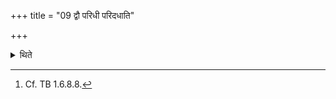 +++
title = "09 द्वौ परिधी परिदधाति"

+++

<details><summary>थिते</summary>

9. He lays down two enclosing sticks.[^1]  

[^1]: Cf. TB 1.6.8.8.
</details>
